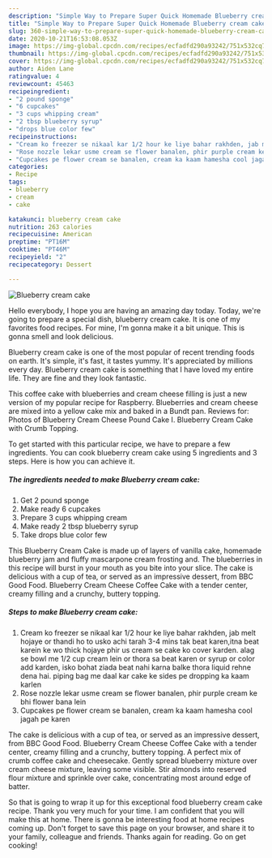 ```yaml
---
description: "Simple Way to Prepare Super Quick Homemade Blueberry cream cake"
title: "Simple Way to Prepare Super Quick Homemade Blueberry cream cake"
slug: 360-simple-way-to-prepare-super-quick-homemade-blueberry-cream-cake
date: 2020-10-21T16:53:08.053Z
image: https://img-global.cpcdn.com/recipes/ecfadfd290a93242/751x532cq70/blueberry-cream-cake-recipe-main-photo.jpg
thumbnail: https://img-global.cpcdn.com/recipes/ecfadfd290a93242/751x532cq70/blueberry-cream-cake-recipe-main-photo.jpg
cover: https://img-global.cpcdn.com/recipes/ecfadfd290a93242/751x532cq70/blueberry-cream-cake-recipe-main-photo.jpg
author: Aiden Lane
ratingvalue: 4
reviewcount: 45463
recipeingredient:
- "2 pound sponge"
- "6 cupcakes"
- "3 cups whipping cream"
- "2 tbsp blueberry syrup"
- "drops blue color few"
recipeinstructions:
- "Cream ko freezer se nikaal kar 1/2 hour ke liye bahar rakhden, jab melt hojaye or thandi ho to usko achi tarah 3-4 mins tak beat karen,itna beat karein ke wo thick hojaye phir us cream se cake ko cover karden. alag se bowl me 1/2 cup cream lein or thora sa beat karen or syrup or color add karden, isko bohat ziada beat nahi karna balke thora liquid rehne dena hai. piping bag me daal kar cake ke sides pe dropping ka kaam karlen"
- "Rose nozzle lekar usme cream se flower banalen, phir purple cream ke bhi flower bana lein"
- "Cupcakes pe flower cream se banalen, cream ka kaam hamesha cool jagah pe karen"
categories:
- Recipe
tags:
- blueberry
- cream
- cake

katakunci: blueberry cream cake 
nutrition: 263 calories
recipecuisine: American
preptime: "PT16M"
cooktime: "PT46M"
recipeyield: "2"
recipecategory: Dessert

---
```



![Blueberry cream cake](https://img-global.cpcdn.com/recipes/ecfadfd290a93242/751x532cq70/blueberry-cream-cake-recipe-main-photo.jpg)

Hello everybody, I hope you are having an amazing day today. Today, we're going to prepare a special dish, blueberry cream cake. It is one of my favorites food recipes. For mine, I'm gonna make it a bit unique. This is gonna smell and look delicious.

Blueberry cream cake is one of the most popular of recent trending foods on earth. It's simple, it's fast, it tastes yummy. It's appreciated by millions every day. Blueberry cream cake is something that I have loved my entire life. They are fine and they look fantastic.

This coffee cake with blueberries and cream cheese filling is just a new version of my popular recipe for Raspberry. Blueberries and cream cheese are mixed into a yellow cake mix and baked in a Bundt pan. Reviews for: Photos of Blueberry Cream Cheese Pound Cake I. Blueberry Cream Cake with Crumb Topping.


To get started with this particular recipe, we have to prepare a few ingredients. You can cook blueberry cream cake using 5 ingredients and 3 steps. Here is how you can achieve it.

<!--inarticleads1-->

##### The ingredients needed to make Blueberry cream cake:

1. Get 2 pound sponge
1. Make ready 6 cupcakes
1. Prepare 3 cups whipping cream
1. Make ready 2 tbsp blueberry syrup
1. Take drops blue color few


This Blueberry Cream Cake is made up of layers of vanilla cake, homemade blueberry jam and fluffy mascarpone cream frosting and. The blueberries in this recipe will burst in your mouth as you bite into your slice. The cake is delicious with a cup of tea, or served as an impressive dessert, from BBC Good Food. Blueberry Cream Cheese Coffee Cake with a tender center, creamy filling and a crunchy, buttery topping. 

<!--inarticleads2-->

##### Steps to make Blueberry cream cake:

1. Cream ko freezer se nikaal kar 1/2 hour ke liye bahar rakhden, jab melt hojaye or thandi ho to usko achi tarah 3-4 mins tak beat karen,itna beat karein ke wo thick hojaye phir us cream se cake ko cover karden. alag se bowl me 1/2 cup cream lein or thora sa beat karen or syrup or color add karden, isko bohat ziada beat nahi karna balke thora liquid rehne dena hai. piping bag me daal kar cake ke sides pe dropping ka kaam karlen
1. Rose nozzle lekar usme cream se flower banalen, phir purple cream ke bhi flower bana lein
1. Cupcakes pe flower cream se banalen, cream ka kaam hamesha cool jagah pe karen


The cake is delicious with a cup of tea, or served as an impressive dessert, from BBC Good Food. Blueberry Cream Cheese Coffee Cake with a tender center, creamy filling and a crunchy, buttery topping. A perfect mix of crumb coffee cake and cheesecake. Gently spread blueberry mixture over cream cheese mixture, leaving some visible. Stir almonds into reserved flour mixture and sprinkle over cake, concentrating most around edge of batter. 

So that is going to wrap it up for this exceptional food blueberry cream cake recipe. Thank you very much for your time. I am confident that you will make this at home. There is gonna be interesting food at home recipes coming up. Don't forget to save this page on your browser, and share it to your family, colleague and friends. Thanks again for reading. Go on get cooking!
